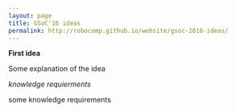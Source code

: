 ```yaml
---
layout: page
title: GSoC'16 ideas
permalink: http://robocomp.github.io/website/gsoc-2016-ideas/
---
```


**First idea**

Some explanation of the idea

*knowledge requierments*

some knowledge requirements